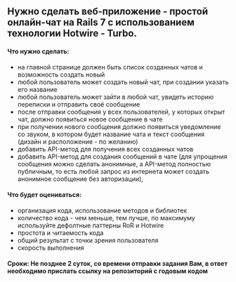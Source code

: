 ## Нужно сделать веб-приложение - простой онлайн-чат на Rails 7 с использованием технологии Hotwire - Turbo.

#### Что нужно сделать:

- на главной странице должен быть список созданных чатов и возможность создать новый
- любой пользователь может создать новый чат, при создании указать его название
- любой пользователь может зайти в любой чат, увидеть историю переписки и отправить своё сообщение
- после отправки сообщения у всех пользователей, у которых открыт чат, должно появиться новое сообщение в чате
- при получении нового сообщения должно появиться уведомление со звуком, в котором будет название чата и текст сообщения (дизайн и расположение - по желанию)
- добавить API-метод для получения всех созданных чатов
- добавить API-метод для создания сообщений в чате (для упрощения сообщения можно сделать анонимные, а API-метод полностью публичным, то есть любой запрос из интернета может создать анонимное сообщение без авторизации),


#### Что будет оцениваться:

- организация кода, использование методов и библиотек
- количество кода - чем меньше, тем лучше, по максимуму используйте дефолтные паттерны RoR и Hotwire
- простота и читаемость кода
- общий результат с точки зрения пользователя
- скорость выполнения

#### Сроки: Не позднее 2 суток, со времени отправки задания Вам, в ответ необходимо прислать ссылку на репозиторий с годовым кодом
